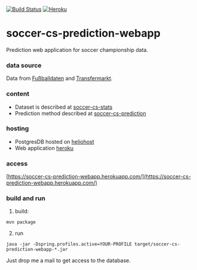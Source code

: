 [![Build Status](https://travis-ci.org/teeschke/soccer-cs-prediction-webapp.png)](https://travis-ci.org/teeschke/soccer-cs-prediction-webapp) [![Heroku](https://heroku-badge.herokuapp.com/?app=soccer-cs-prediction-webapp&style=flat)](https://soccer-cs-prediction-webapp.herokuapp.com/)
# soccer-cs-prediction-webapp
Prediction web application for soccer championship data.

### data source
Data from [Fußballdaten](http://www.fussballdaten.de) and [Transfermarkt](http://www.transfermarkt.co.uk).

### content
* Dataset is described at [soccer-cs-stats](https://github.com/teeschke/soccer-cs-stats)
* Prediction method described at [soccer-cs-prediction](https://github.com/teeschke/soccer-cs-prediction)

### hosting
* PostgresDB hosted on [heliohost](http://heliohost.org/)
* Web application [heroku](http://heroku.com/)

### access
[https://soccer-cs-prediction-webapp.herokuapp.com/](https://soccer-cs-prediction-webapp.herokuapp.com/)

### build and run
1. build:
```
mvn package
```

2. run
```
java -jar -Dspring.profiles.active=YOUR-PROFILE target/soccer-cs-prediction-webapp-*.jar
```

Just drop me a mail to get access to the database.